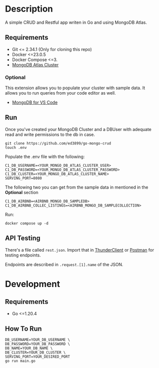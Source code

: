 # Description
A simple CRUD and Restful app writen in Go and using MongoDB Atlas.
## Requirements
- Git <= 2.34.1 (Only for cloning this repo)
- Docker <=23.0.5
- Docker Compose <=3.
- [MongoDB Atlas Cluster](https://www.mongodb.com/docs/atlas/getting-started/)

### Optional
This extension allows you to populate your cluster with sample data. It allows you to run queries from your code editor as well.

- [MongoDB for VS Code](https://www.mongodb.com/products/vs-code)

## Run
Once you've created your MongoDB Cluster and a DBUser with adequate read and write permissions to the db in case.

```
git clone https://github.com/ed3899/go-mongo-crud
touch .env
```

Populate the .env file with the following:

```
C1_DB_USERNAME=<YOUR_MONGO_DB_ATLAS_CLUSTER_USER>
C1_DB_PASSWORD=<YOUR_MONGO_DB_ATLAS_CLUSTER_PASSWORD>
C1_DB_CLUSTER=<YOUR_MONGO_DB_ATLAS_CLUSTER_NAME>
SERVING_PORT=8080
```

The following two you can get from the sample data in mentioned in the **Optional** section

```
C1_DB_AIRBNB=<AIRBNB_MONGO_DB_SAMPLEDB>
C1_DB_AIRBNB_COLLEC_LISTINGS=<AIRBNB_MONGO_DB_SAMPLECOLLECTION>
```

Run:
```
docker compose up -d
```

## API Testing
There's a file called `rest.json`. Import that in [ThunderClient](https://marketplace.visualstudio.com/items?itemName=rangav.vscode-thunder-client) or [Postman](https://www.postman.com/) for testing endpoints.

Endpoints are described in `.request.[1].name` of the JSON.

# Development
## Requirements
- Go <=1.20.4
## How To Run
```
DB_USERNAME=YOUR_DB_USERNAME \
DB_PASSWORD=YOUR_DB_PASSWORD \
DB_NAME=YOUR_DB_NAME \
DB_CLUSTER=YOUR_DB_CLUSTER \
SERVING_PORT=YOUR_DESIRED_PORT
go run main.go
```